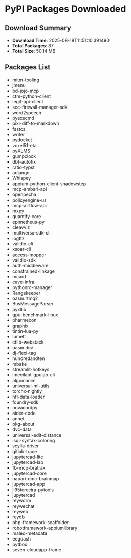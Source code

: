 # PyPI Packages Downloaded

## Download Summary
- **Download Time**: 2025-08-18T11:51:10.391490
- **Total Packages**: 87
- **Total Size**: 50.14 MB

## Packages List
- mitm-tooling
- jmenu
- bd-jojo-mcp
- ctm-python-client
- legit-api-client
- scc-firewall-manager-sdk
- word2speech
- pyexecmd
- pixi-diff-to-markdown
- fastcs
- writer
- pydocket
- voxel51-eta
- pyXLMS
- gumpclock
- dbt-autofix
- ratio-typst
- adjango
- Whispey
- appium-python-client-shadowstep
- mcp-ambari-api
- openpecha
- policyengine-us
- mcp-airflow-api
- mxpy
- quantify-core
- epimetheus-py
- cleavviz
- multiversx-sdk-cli
- logftz
- validio-cli
- xsoar-cli
- access-mopper
- validio-sdk
- auth-middleware
- constrained-linkage
- mcard
- cave-infra
- pythonrc-manager
- Rangekeeper
- oasm.rtmq2
- BusMessageParser
- pyxllib
- gpu-benchmark-linux
- pharmecon
- graphix
- tintin-lua-py
- lumett
- ctlib-webstack
- oasm.dev
- dj-flexi-tag
- hundredandten
- mbake
- streamlit-hotkeys
- imecilabt-gpulab-cli
- algomanim
- universal-ml-utils
- torchx-nightly
- nfl-data-loader
- foundry-sdk
- novacordpy
- aider-code
- annet
- pkg-about
- dvc-data
- universal-edit-distance
- isql-syntax-coloring
- scylla-driver
- gitlab-trace
- jupytercad-lite
- jupytercad-lab
- fb-mcp-bratrax
- jupytercad-core
- napari-dmc-brainmap
- jupytercad-app
- jl95terceira-pytools
- jupytercad
- reyworm
- reywechat
- reyweb
- reydb
- php-framework-scaffolder
- robotframework-appiumlibrary
- maleo-metadata
- eegdash
- pytbox
- seven-cloudapp-frame
